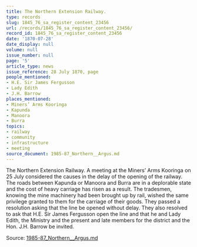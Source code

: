 ```yaml
---
title: The Northern Extension Railway.
type: records
slug: 1845_76_sa_register_content_23456
url: /records/1845_76_sa_register_content_23456/
record_id: 1845_76_sa_register_content_23456
date: '1870-07-28'
date_display: null
volume: null
issue_number: null
page: '5'
article_type: news
issue_reference: 28 July 1870, page
people_mentioned:
- H.E. Sir James Fergusson
- Lady Edith
- J.H. Barrow
places_mentioned:
- Miners’ Arms Kooringa
- Kapunda
- Manoora
- Burra
topics:
- railway
- community
- infrastructure
- meeting
source_document: 1985-87_Northern__Argus.md
---
```


The Northern Extension Railway.  A meeting at the Miners’ Arms Kooringa on 25 July considered the causes in the delay of the opening of the railway.  The roads between Kapunda or Manoora and Burra are in a deplorable state and the cost of heavy carriage has risen as a result.  The tradesmen, knowing the mine machinery had been brought up by rail, wished the same privilege granted to them for the carriage of their goods.  They passed a resolution asking that the line be opened without delay.  They also resolved to ask that H.E. Sir James Fergusson open the line and that he and Lady Edith, the Ministry and the present and late members for the district and the Hon. J.H. Barrow be invited.

Source: [1985-87_Northern__Argus.md](/downloads/markdown/1985-87_Northern__Argus.md)
